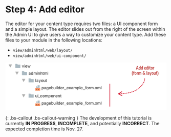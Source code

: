 <!-- {% raw %} -->

# Step 4: Add editor

The editor for your content type requires two files: a UI component form and a simple layout. The editor slides out from the right of the screen within the Admin UI to give users a way to customize your content type. Add these files to your module in the following locations:
 - `view/adminhtml/web/layout/`
 - `view/adminhtml/web/ui-component/`

![Create config file](../images/step4-add-editor.png)


{: .bs-callout .bs-callout-warning }
The development of this tutorial is currently **IN PROGRESS**, **INCOMPLETE**, and potentially **INCORRECT**. The expected completion time is Nov. 27.

<!-- {% endraw %} -->